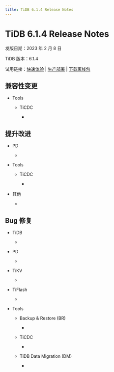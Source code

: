 ```yaml
---
title: TiDB 6.1.4 Release Notes
---
```


# TiDB 6.1.4 Release Notes

发版日期：2023 年 2 月 8 日

TiDB 版本：6.1.4

试用链接：[快速体验](https://docs.pingcap.com/zh/tidb/v6.1/quick-start-with-tidb) | [生产部署](https://docs.pingcap.com/zh/tidb/v6.1/production-deployment-using-tiup) | [下载离线包](https://cn.pingcap.com/product-community/?version=v6.1.4#version-list)

## 兼容性变更

- Tools

    - TiCDC

        - 

## 提升改进

- PD

    - 

- Tools

    - TiCDC

        - 

- 其他

    - 

## Bug 修复

+ TiDB

    - 

- PD

    - 

+ TiKV

    - 

+ TiFlash

    - 

+ Tools

    + Backup & Restore (BR)

        - 

    + TiCDC

        - 

    + TiDB Data Migration (DM)

        - 
